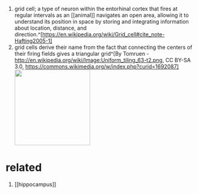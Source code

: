 1. grid cell; a type of neuron within the entorhinal cortex that fires at regular intervals as an [[animal]] navigates an open area, allowing it to understand its position in space by storing and integrating information about location, distance, and direction.^[https://en.wikipedia.org/wiki/Grid_cell#cite_note-Hafting2005-1]
2. grid cells derive their name from the fact that connecting the centers of their firing fields gives a triangular grid^[By Tomruen - http://en.wikipedia.org/wiki/Image:Uniform_tiling_63-t2.png, CC BY-SA 3.0, https://commons.wikimedia.org/w/index.php?curid=1692087]
	<img src="https://upload.wikimedia.org/wikipedia/commons/5/53/Uniform_tiling_63-t2.png" width="200" />
	
# related
1. [[hippocampus]]